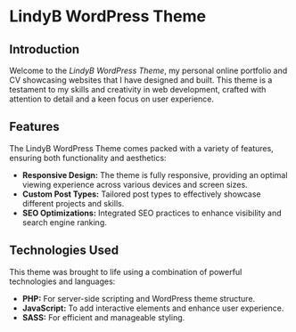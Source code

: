 # LindyB WordPress Theme

## Introduction

Welcome to the _LindyB WordPress Theme_, my personal online portfolio and CV showcasing websites that I have designed and built. This theme is a testament to my skills and creativity in web development, crafted with attention to detail and a keen focus on user experience.

## Features

The LindyB WordPress Theme comes packed with a variety of features, ensuring both functionality and aesthetics:

- **Responsive Design:** The theme is fully responsive, providing an optimal viewing experience across various devices and screen sizes.
- **Custom Post Types:** Tailored post types to effectively showcase different projects and skills.
- **SEO Optimizations:** Integrated SEO practices to enhance visibility and search engine ranking.

## Technologies Used

This theme was brought to life using a combination of powerful technologies and languages:

- **PHP:** For server-side scripting and WordPress theme structure.
- **JavaScript:** To add interactive elements and enhance user experience.
- **SASS:** For efficient and manageable styling.
